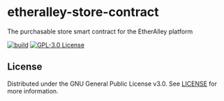 # etheralley-store-contract

The purchasable store smart contract for the EtherAlley platform

[![build](https://github.com/EtherAlley/etheralley-store-contract/actions/workflows/build.yml/badge.svg)](https://github.com/EtherAlley/etheralley-store-contract/actions/workflows/build.yml)
[![GPL-3.0 License](https://img.shields.io/github/license/EtherAlley/etheralley-store-contract.svg)](https://github.com/EtherAlley/etheralley-store-contract/blob/main/LICENSE)

## License

Distributed under the GNU General Public License v3.0. See [LICENSE](https://github.com/EtherAlley/etheralley-web-interface/blob/main/LICENSE) for more information.
